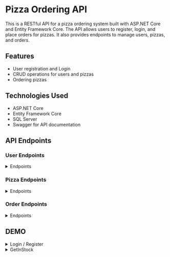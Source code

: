 # Pizza Ordering API

This is a RESTful API for a pizza ordering system built with ASP.NET Core and Entity Framework Core. The API allows users to register, login, and place orders for pizzas. It also provides endpoints to manage users, pizzas, and orders.

## Features

- User registration and Login
- CRUD operations for users and pizzas
- Ordering pizzas

## Technologies Used

- ASP.NET Core
- Entity Framework Core
- SQL Server
- Swagger for API documentation

## API Endpoints

### User Endpoints

<details>
<summary>Endpoints</summary>

- **POST /register**: Register a new user
- **POST /login**: Login a user
- **GET /users/{id}**: Get a user by ID
- **GET /users**: Get all users
- **PUT /api/users/{id}**: Update a user


</details>

### Pizza Endpoints

<details>
<summary>Endpoints</summary>

- **GET /PizzasInStock**: Get available pizzas
- **POST /api/pizzas**: Create a new pizza
- **GET /api/pizzas/{id}**: Get a pizza by ID
- **GET /api/pizzas/name/{name}**: Get a pizza by name
- **GET /api/pizzas**: Get all pizzas
- **PUT /api/pizzas/{id}**: Update a pizza

</details>

### Order Endpoints

<details>
<summary>Endpoints</summary>

- **POST /api/orders**: Create a new order

</details>

## DEMO
<details>
<summary>Login / Register</summary>

![](./Assets/ezgif-3-c6c88f6ad4.gif)


</details>


<details>
<summary>GetInStock</summary>

![](./Assets/ezgif-3-a0df8e5af8.gif)


</details>



